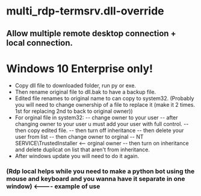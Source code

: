 # multi_rdp-termsrv.dll-override
## Allow multiple remote desktop connection + local connection.

# Windows 10 Enterprise only!
- Copy dll file to downloaded folder, run py or exe.
- Then rename original file to dll.bak to have a backup file.
- Edited file renames to original name to can copy to system32. (Probably you will need to change ownership of a file to replace it (make it 2 times. 1st for replacing 2nd to back to original owner))
- For orginal file in system32: 
-- change owner to your user
-- after changing owner to your user u must add your user with full control.
-- then copy edited file.
-- then turn off inheritance
-- then delete your user from list
-- then change owner to orginal
-- NT SERVICE\TrustedInstaller  <-- orginal owner
-- then turn on inheritance and delete duplicat on list that aren't from inheritance.
- After windows update you will need to do it again.
### (Rdp local helps while you need to make a python bot using the mouse and keyboard and you wanna have it separate in one window) <---- example of use
